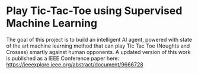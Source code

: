 # Play Tic-Tac-Toe using Supervised Machine Learning
The goal of this project is to build an intelligent AI agent, powered with state of the art machine learning method that can play Tic Tac Toe (Noughts and Crosses) smartly against human opponents. A updated version of this work is published as a IEEE Conference paper here: https://ieeexplore.ieee.org/abstract/document/9666728
